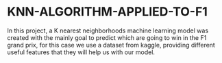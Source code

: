 # KNN-ALGORITHM-APPLIED-TO-F1
In this project, a K nearest neighborhoods machine learning model was created with the mainly goal to predict which are going to win in the F1 grand prix, for this case we use a dataset from kaggle, providing different useful features that they will help us with our model. 
